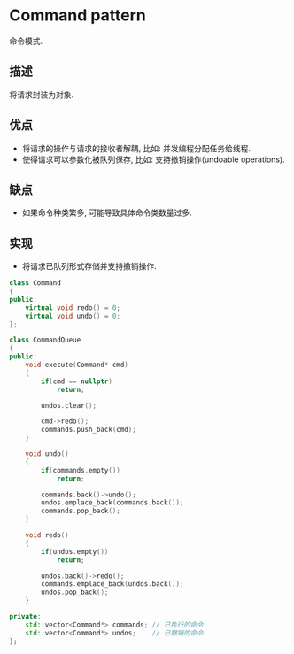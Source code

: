 # Command pattern

命令模式.

## 描述
将请求封装为对象.

## 优点
- 将请求的操作与请求的接收者解耦, 比如: 并发编程分配任务给线程.
- 使得请求可以参数化被队列保存, 比如: 支持撤销操作(undoable operations).

## 缺点
- 如果命令种类繁多, 可能导致具体命令类数量过多.

## 实现
- 将请求已队列形式存储并支持撤销操作.
```cpp
class Command
{
public:
    virtual void redo() = 0;
    virtual void undo() = 0;
};

class CommandQueue
{
public:
    void execute(Command* cmd)
    {
        if(cmd == nullptr)
            return;

        undos.clear();

        cmd->redo();
        commands.push_back(cmd);
    }

    void undo()
    {
        if(commands.empty())
            return;

        commands.back()->undo();
        undos.emplace_back(commands.back());
        commands.pop_back();
    }

    void redo()
    {
        if(undos.empty())
            return;

        undos.back()->redo();
        commands.emplace_back(undos.back());
        undos.pop_back();
    }

private:
    std::vector<Command*> commands; // 已执行的命令
    std::vector<Command*> undos;    // 已撤销的命令
};
```